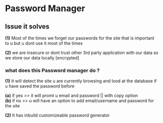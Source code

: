 # Password Manager



## **Issue it solves**

**(1)** Most of the times we forget our passwords for the site that is important to u but u dont use it most of the times

**(2)** we are insecure or dont trust other 3rd party application with our data so we store our data locally [encrypted]
  
### what does this Password manager do ?
**(1)** It will detect the site u are currently browsing and lood at the database if u have saved the password before   
	
**(a)** if yes >> it will promt u email and password || with copy option       
**(b)** if no >> u will have an option to add email/username and password for the site 

**(2)** It has inbuild customizeable password generator  
  
  
